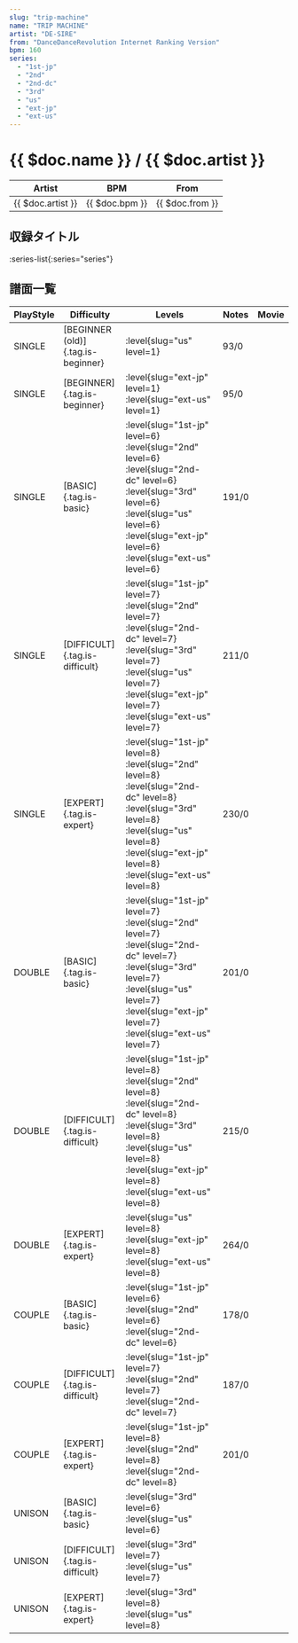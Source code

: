 ```yaml
---
slug: "trip-machine"
name: "TRIP MACHINE"
artist: "DE-SIRE"
from: "DanceDanceRevolution Internet Ranking Version"
bpm: 160
series:
  - "1st-jp"
  - "2nd"
  - "2nd-dc"
  - "3rd"
  - "us"
  - "ext-jp"
  - "ext-us"
---
```


# {{ $doc.name }} / {{ $doc.artist }}

|Artist|BPM|From|
|------|---|----|
|{{ $doc.artist }}|{{ $doc.bpm }}|{{ $doc.from }}|

## 収録タイトル

:series-list{:series="series"}

## 譜面一覧

|PlayStyle|Difficulty|Levels|Notes|Movie|
|---------|----------|------|-----|-----|
|SINGLE|[BEGINNER (old)]{.tag.is-beginner}|<div class="field is-grouped is-grouped-multiline">:level{slug="us" level=1}</div>|93/0||
|SINGLE|[BEGINNER]{.tag.is-beginner}|<div class="field is-grouped is-grouped-multiline">:level{slug="ext-jp" level=1} :level{slug="ext-us" level=1}</div>|95/0||
|SINGLE|[BASIC]{.tag.is-basic}|<div class="field is-grouped is-grouped-multiline">:level{slug="1st-jp" level=6} :level{slug="2nd" level=6} :level{slug="2nd-dc" level=6} :level{slug="3rd" level=6} :level{slug="us" level=6} :level{slug="ext-jp" level=6} :level{slug="ext-us" level=6}</div>|191/0||
|SINGLE|[DIFFICULT]{.tag.is-difficult}|<div class="field is-grouped is-grouped-multiline">:level{slug="1st-jp" level=7} :level{slug="2nd" level=7} :level{slug="2nd-dc" level=7} :level{slug="3rd" level=7} :level{slug="us" level=7} :level{slug="ext-jp" level=7} :level{slug="ext-us" level=7}</div>|211/0||
|SINGLE|[EXPERT]{.tag.is-expert}|<div class="field is-grouped is-grouped-multiline">:level{slug="1st-jp" level=8} :level{slug="2nd" level=8} :level{slug="2nd-dc" level=8} :level{slug="3rd" level=8} :level{slug="us" level=8} :level{slug="ext-jp" level=8} :level{slug="ext-us" level=8}</div>|230/0||
|DOUBLE|[BASIC]{.tag.is-basic}|<div class="field is-grouped is-grouped-multiline">:level{slug="1st-jp" level=7} :level{slug="2nd" level=7} :level{slug="2nd-dc" level=7} :level{slug="3rd" level=7} :level{slug="us" level=7} :level{slug="ext-jp" level=7} :level{slug="ext-us" level=7}</div>|201/0||
|DOUBLE|[DIFFICULT]{.tag.is-difficult}|<div class="field is-grouped is-grouped-multiline">:level{slug="1st-jp" level=8} :level{slug="2nd" level=8} :level{slug="2nd-dc" level=8} :level{slug="3rd" level=8} :level{slug="us" level=8} :level{slug="ext-jp" level=8} :level{slug="ext-us" level=8}</div>|215/0||
|DOUBLE|[EXPERT]{.tag.is-expert}|<div class="field is-grouped is-grouped-multiline">:level{slug="us" level=8} :level{slug="ext-jp" level=8} :level{slug="ext-us" level=8}</div>|264/0||
|COUPLE|[BASIC]{.tag.is-basic}|<div class="field is-grouped is-grouped-multiline">:level{slug="1st-jp" level=6} :level{slug="2nd" level=6} :level{slug="2nd-dc" level=6}</div>|178/0||
|COUPLE|[DIFFICULT]{.tag.is-difficult}|<div class="field is-grouped is-grouped-multiline">:level{slug="1st-jp" level=7} :level{slug="2nd" level=7} :level{slug="2nd-dc" level=7}</div>|187/0||
|COUPLE|[EXPERT]{.tag.is-expert}|<div class="field is-grouped is-grouped-multiline">:level{slug="1st-jp" level=8} :level{slug="2nd" level=8} :level{slug="2nd-dc" level=8}</div>|201/0||
|UNISON|[BASIC]{.tag.is-basic}|<div class="field is-grouped is-grouped-multiline">:level{slug="3rd" level=6} :level{slug="us" level=6}</div>|||
|UNISON|[DIFFICULT]{.tag.is-difficult}|<div class="field is-grouped is-grouped-multiline">:level{slug="3rd" level=7} :level{slug="us" level=7}</div>|||
|UNISON|[EXPERT]{.tag.is-expert}|<div class="field is-grouped is-grouped-multiline">:level{slug="3rd" level=8} :level{slug="us" level=8}</div>|||
